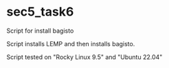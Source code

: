 # sec5_task6
Script for install bagisto

Script installs LEMP and then installs bagisto.

Script tested on "Rocky Linux 9.5" and "Ubuntu 22.04"
